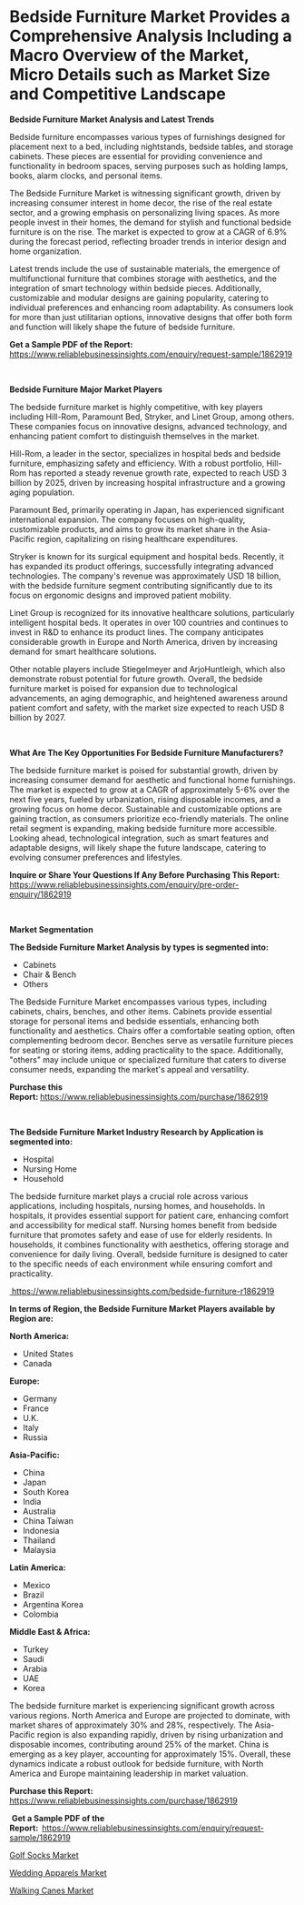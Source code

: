 <p><h1>Bedside Furniture Market Provides a Comprehensive Analysis Including a Macro Overview of the Market, Micro Details such as Market Size and Competitive Landscape</h1></p><p><strong>Bedside Furniture Market Analysis and Latest Trends</strong></p>
<p><p>Bedside furniture encompasses various types of furnishings designed for placement next to a bed, including nightstands, bedside tables, and storage cabinets. These pieces are essential for providing convenience and functionality in bedroom spaces, serving purposes such as holding lamps, books, alarm clocks, and personal items. </p><p>The Bedside Furniture Market is witnessing significant growth, driven by increasing consumer interest in home decor, the rise of the real estate sector, and a growing emphasis on personalizing living spaces. As more people invest in their homes, the demand for stylish and functional bedside furniture is on the rise. The market is expected to grow at a CAGR of 6.9% during the forecast period, reflecting broader trends in interior design and home organization. </p><p>Latest trends include the use of sustainable materials, the emergence of multifunctional furniture that combines storage with aesthetics, and the integration of smart technology within bedside pieces. Additionally, customizable and modular designs are gaining popularity, catering to individual preferences and enhancing room adaptability. As consumers look for more than just utilitarian options, innovative designs that offer both form and function will likely shape the future of bedside furniture.</p></p>
<p><strong>Get a Sample PDF of the Report:&nbsp;</strong> <a href="https://www.reliablebusinessinsights.com/enquiry/request-sample/1862919?utm_campaign=1837&utm_medium=2&utm_source=Github&utm_content=ia&utm_term=07022025&utm_id=bedside-furniture">https://www.reliablebusinessinsights.com/enquiry/request-sample/1862919</a></p>
<p>&nbsp;</p>
<p><strong>Bedside Furniture Major Market Players</strong></p>
<p><p>The bedside furniture market is highly competitive, with key players including Hill-Rom, Paramount Bed, Stryker, and Linet Group, among others. These companies focus on innovative designs, advanced technology, and enhancing patient comfort to distinguish themselves in the market.</p><p>Hill-Rom, a leader in the sector, specializes in hospital beds and bedside furniture, emphasizing safety and efficiency. With a robust portfolio, Hill-Rom has reported a steady revenue growth rate, expected to reach USD 3 billion by 2025, driven by increasing hospital infrastructure and a growing aging population.</p><p>Paramount Bed, primarily operating in Japan, has experienced significant international expansion. The company focuses on high-quality, customizable products, and aims to grow its market share in the Asia-Pacific region, capitalizing on rising healthcare expenditures.</p><p>Stryker is known for its surgical equipment and hospital beds. Recently, it has expanded its product offerings, successfully integrating advanced technologies. The company's revenue was approximately USD 18 billion, with the bedside furniture segment contributing significantly due to its focus on ergonomic designs and improved patient mobility.</p><p>Linet Group is recognized for its innovative healthcare solutions, particularly intelligent hospital beds. It operates in over 100 countries and continues to invest in R&D to enhance its product lines. The company anticipates considerable growth in Europe and North America, driven by increasing demand for smart healthcare solutions.</p><p>Other notable players include Stiegelmeyer and ArjoHuntleigh, which also demonstrate robust potential for future growth. Overall, the bedside furniture market is poised for expansion due to technological advancements, an aging demographic, and heightened awareness around patient comfort and safety, with the market size expected to reach USD 8 billion by 2027.</p></p>
<p>&nbsp;</p>
<p><strong>What Are The Key Opportunities For Bedside Furniture Manufacturers?</strong></p>
<p><p>The bedside furniture market is poised for substantial growth, driven by increasing consumer demand for aesthetic and functional home furnishings. The market is expected to grow at a CAGR of approximately 5-6% over the next five years, fueled by urbanization, rising disposable incomes, and a growing focus on home decor. Sustainable and customizable options are gaining traction, as consumers prioritize eco-friendly materials. The online retail segment is expanding, making bedside furniture more accessible. Looking ahead, technological integration, such as smart features and adaptable designs, will likely shape the future landscape, catering to evolving consumer preferences and lifestyles.</p></p>
<p><strong>Inquire or Share Your Questions If Any Before Purchasing This Report:</strong> <a href="https://www.reliablebusinessinsights.com/enquiry/pre-order-enquiry/1862919?utm_campaign=1837&utm_medium=2&utm_source=Github&utm_content=ia&utm_term=07022025&utm_id=bedside-furniture">https://www.reliablebusinessinsights.com/enquiry/pre-order-enquiry/1862919</a></p>
<p>&nbsp;</p>
<p><strong>Market Segmentation</strong></p>
<p><strong>The Bedside Furniture Market Analysis by types is segmented into:</strong></p>
<p><ul><li>Cabinets</li><li>Chair & Bench</li><li>Others</li></ul></p>
<p><p>The Bedside Furniture Market encompasses various types, including cabinets, chairs, benches, and other items. Cabinets provide essential storage for personal items and bedside essentials, enhancing both functionality and aesthetics. Chairs offer a comfortable seating option, often complementing bedroom decor. Benches serve as versatile furniture pieces for seating or storing items, adding practicality to the space. Additionally, "others" may include unique or specialized furniture that caters to diverse consumer needs, expanding the market's appeal and versatility.</p></p>
<p><strong>Purchase this Report:&nbsp;</strong><a href="https://www.reliablebusinessinsights.com/purchase/1862919?utm_campaign=1837&utm_medium=2&utm_source=Github&utm_content=ia&utm_term=07022025&utm_id=bedside-furniture">https://www.reliablebusinessinsights.com/purchase/1862919</a></p>
<p>&nbsp;</p>
<p><strong>The Bedside Furniture Market Industry Research by Application is segmented into:</strong></p>
<p><ul><li>Hospital</li><li>Nursing Home</li><li>Household</li></ul></p>
<p><p>The bedside furniture market plays a crucial role across various applications, including hospitals, nursing homes, and households. In hospitals, it provides essential support for patient care, enhancing comfort and accessibility for medical staff. Nursing homes benefit from bedside furniture that promotes safety and ease of use for elderly residents. In households, it combines functionality with aesthetics, offering storage and convenience for daily living. Overall, bedside furniture is designed to cater to the specific needs of each environment while ensuring comfort and practicality.</p></p>
<p><a href="https://www.reliablebusinessinsights.com/bedside-furniture-r1862919?utm_campaign=1837&utm_medium=2&utm_source=Github&utm_content=ia&utm_term=07022025&utm_id=bedside-furniture">&nbsp;https://www.reliablebusinessinsights.com/bedside-furniture-r1862919</a></p>
<p><strong>In terms of Region, the Bedside Furniture Market Players available by Region are:</strong></p>
<p>
    <p> <strong> North America: </strong>
        <ul>
            <li>United States</li>
            <li>Canada</li>
        </ul>
        </p> 
    <p> <strong> Europe: </strong>
        <ul>
            <li>Germany</li>
            <li>France</li>
            <li>U.K.</li>
            <li>Italy</li>
            <li>Russia</li>
        </ul>
        </p> 
    <p> <strong> Asia-Pacific: </strong>
        <ul>
            <li>China</li>
            <li>Japan</li>
            <li>South Korea</li>
            <li>India</li>
            <li>Australia</li>
            <li>China Taiwan</li>
            <li>Indonesia</li>
            <li>Thailand</li>
            <li>Malaysia</li>
        </ul>
        </p> 
    <p> <strong> Latin America: </strong>
        <ul>
            <li>Mexico</li>
            <li>Brazil</li>
            <li>Argentina Korea</li>
            <li>Colombia</li>
        </ul>
        </p> 
    <p> <strong> Middle East & Africa: </strong>
        <ul>
            <li>Turkey</li>
            <li>Saudi</li>
            <li>Arabia</li>
            <li>UAE</li>
            <li>Korea</li>
        </ul>
    </p>
    </p>
<p><p>The bedside furniture market is experiencing significant growth across various regions. North America and Europe are projected to dominate, with market shares of approximately 30% and 28%, respectively. The Asia-Pacific region is also expanding rapidly, driven by rising urbanization and disposable incomes, contributing around 25% of the market. China is emerging as a key player, accounting for approximately 15%. Overall, these dynamics indicate a robust outlook for bedside furniture, with North America and Europe maintaining leadership in market valuation.</p></p>
<p><strong>Purchase this Report: </strong><a href="https://www.reliablebusinessinsights.com/purchase/1862919?utm_campaign=1837&utm_medium=2&utm_source=Github&utm_content=ia&utm_term=07022025&utm_id=bedside-furniture">https://www.reliablebusinessinsights.com/purchase/1862919</a></p>
<p>&nbsp;<strong>Get a Sample PDF of the Report:&nbsp;&nbsp;</strong><a href="https://www.reliablebusinessinsights.com/enquiry/request-sample/1862919?utm_campaign=1837&utm_medium=2&utm_source=Github&utm_content=ia&utm_term=07022025&utm_id=bedside-furniture">https://www.reliablebusinessinsights.com/enquiry/request-sample/1862919</a></p>
<p><strong></strong></p>
<p><p><a href="https://github.com/tsininazzy/Market-Research-Report-List-1/blob/main/golf-socks-market.md?utm_campaign=1837&utm_medium=2&utm_source=Github&utm_content=ia&utm_term=07022025&utm_id=bedside-furniture">Golf Socks Market</a></p><p><a href="https://github.com/mondoydjem/Market-Research-Report-List-1/blob/main/wedding-apparels-market.md?utm_campaign=1837&utm_medium=2&utm_source=Github&utm_content=ia&utm_term=07022025&utm_id=bedside-furniture">Wedding Apparels Market</a></p><p><a href="https://github.com/mharielmesa/Market-Research-Report-List-5/blob/main/walking-canes-market.md?utm_campaign=1837&utm_medium=2&utm_source=Github&utm_content=ia&utm_term=07022025&utm_id=bedside-furniture">Walking Canes Market</a></p></p>